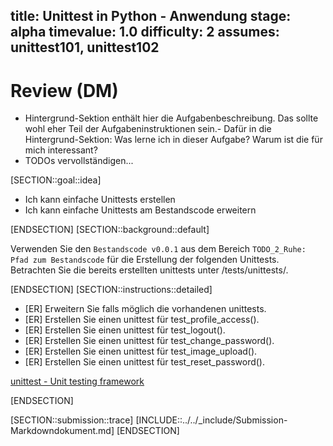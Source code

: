 title: Unittest in Python - Anwendung
stage: alpha
timevalue: 1.0
difficulty: 2
assumes: unittest101, unittest102
---
# Review (DM)
- Hintergrund-Sektion enthält hier die Aufgabenbeschreibung. Das sollte wohl eher Teil der Aufgabeninstruktionen sein.- Dafür in die Hintergrund-Sektion: Was lerne ich in dieser Aufgabe? Warum ist die für mich interessant?
- TODOs vervollständigen...

[SECTION::goal::idea]

- Ich kann einfache Unittests erstellen
- Ich kann einfache Unittests am Bestandscode erweitern

[ENDSECTION]
[SECTION::background::default]

Verwenden Sie den `Bestandscode v0.0.1` aus dem Bereich `TODO_2_Ruhe: Pfad zum Bestandscode` für die Erstellung der folgenden Unittests. Betrachten Sie die bereits erstellten unittests unter /tests/unittests/.

[ENDSECTION]
[SECTION::instructions::detailed]

- [ER] Erweitern Sie falls möglich die vorhandenen unittests.
- [ER] Erstellen Sie einen unittest für test_profile_access().
- [ER] Erstellen Sie einen unittest für test_logout().
- [ER] Erstellen Sie einen unittest für test_change_password().
- [ER] Erstellen Sie einen unittest für test_image_upload().
- [ER] Erstellen Sie einen unittest für test_reset_password().

[unittest - Unit testing framework](https://docs.python.org/3.10/library/unittest.html)

[ENDSECTION]

[SECTION::submission::trace]
[INCLUDE::../../_include/Submission-Markdowndokument.md]
[ENDSECTION]
